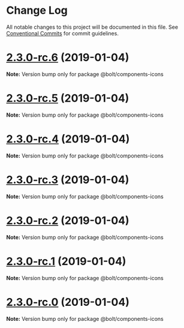 # Change Log

All notable changes to this project will be documented in this file.
See [Conventional Commits](https://conventionalcommits.org) for commit guidelines.

# [2.3.0-rc.6](https://github.com/bolt-design-system/bolt/tree/master/packages/components/bolt-icons/compare/v2.3.0-rc.5...v2.3.0-rc.6) (2019-01-04)

**Note:** Version bump only for package @bolt/components-icons





# [2.3.0-rc.5](https://github.com/bolt-design-system/bolt/tree/master/packages/components/bolt-icons/compare/v2.3.0-rc.4...v2.3.0-rc.5) (2019-01-04)

**Note:** Version bump only for package @bolt/components-icons





# [2.3.0-rc.4](https://github.com/bolt-design-system/bolt/tree/master/packages/components/bolt-icons/compare/v2.3.0-rc.3...v2.3.0-rc.4) (2019-01-04)

**Note:** Version bump only for package @bolt/components-icons





# [2.3.0-rc.3](https://github.com/bolt-design-system/bolt/tree/master/packages/components/bolt-icons/compare/v2.3.0-rc.2...v2.3.0-rc.3) (2019-01-04)

**Note:** Version bump only for package @bolt/components-icons





# [2.3.0-rc.2](https://github.com/bolt-design-system/bolt/tree/master/packages/components/bolt-icons/compare/v2.3.0-rc.1...v2.3.0-rc.2) (2019-01-04)

**Note:** Version bump only for package @bolt/components-icons





# [2.3.0-rc.1](https://github.com/bolt-design-system/bolt/tree/master/packages/components/bolt-icons/compare/vv2.3.0-rc.0...v2.3.0-rc.1) (2019-01-04)

**Note:** Version bump only for package @bolt/components-icons





# [2.3.0-rc.0](https://github.com/bolt-design-system/bolt/tree/master/packages/components/bolt-icons/compare/v2.2.1...v2.3.0-rc.0) (2019-01-04)

**Note:** Version bump only for package @bolt/components-icons
